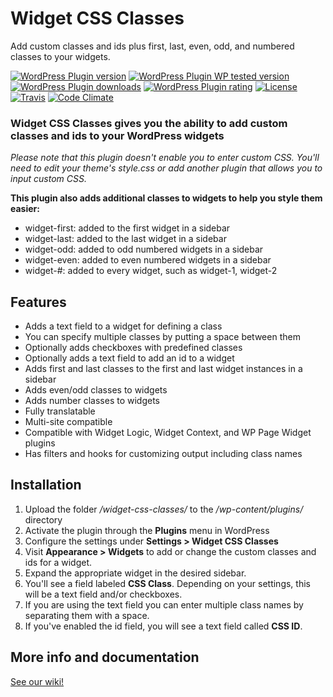 # Widget CSS Classes

Add custom classes and ids plus first, last, even, odd, and numbered classes to your widgets.

[![WordPress Plugin version](https://img.shields.io/wordpress/plugin/v/widget-css-classes.svg?style=flat)](https://wordpress.org/plugins/widget-css-classes/)
[![WordPress Plugin WP tested version](https://img.shields.io/wordpress/v/widget-css-classes.svg?style=flat)](https://wordpress.org/plugins/widget-css-classes/)
[![WordPress Plugin downloads](https://img.shields.io/wordpress/plugin/dt/widget-css-classes.svg?style=flat)](https://wordpress.org/plugins/widget-css-classes/)
[![WordPress Plugin rating](https://img.shields.io/wordpress/plugin/r/widget-css-classes.svg?style=flat)](https://wordpress.org/plugins/widget-css-classes/)
[![License](https://img.shields.io/badge/license-GPL--2.0%2B-green.svg)](https://github.com/JoryHogeveen/widget-css-classes/blob/master/license.txt)
[![Travis](https://secure.travis-ci.com/JoryHogeveen/widget-css-classes.png?branch=master)](https://travis-ci.com/JoryHogeveen/widget-css-classes)
[![Code Climate](https://codeclimate.com/github/JoryHogeveen/widget-css-classes/badges/gpa.svg)](https://codeclimate.com/github/JoryHogeveen/widget-css-classes)

### Widget CSS Classes gives you the ability to add custom classes and ids to your WordPress widgets

_Please note that this plugin doesn't enable you to enter custom CSS. You'll need to edit your theme's style.css or add another plugin that allows you to input custom CSS._

**This plugin also adds additional classes to widgets to help you style them easier:**

* widget-first: added to the first widget in a sidebar
* widget-last: added to the last widget in a sidebar
* widget-odd: added to odd numbered widgets in a sidebar
* widget-even: added to even numbered widgets in a sidebar
* widget-#: added to every widget, such as widget-1, widget-2

## Features

* Adds a text field to a widget for defining a class
* You can specify multiple classes by putting a space between them
* Optionally adds checkboxes with predefined classes
* Optionally adds a text field to add an id to a widget
* Adds first and last classes to the first and last widget instances in a sidebar
* Adds even/odd classes to widgets
* Adds number classes to widgets
* Fully translatable
* Multi-site compatible
* Compatible with Widget Logic, Widget Context, and WP Page Widget plugins
* Has filters and hooks for customizing output including class names

## Installation

1. Upload the folder _/widget-css-classes/_ to the _/wp-content/plugins/_ directory
2. Activate the plugin through the __Plugins__ menu in WordPress
3. Configure the settings under __Settings > Widget CSS Classes__
4. Visit __Appearance > Widgets__ to add or change the custom classes and ids for a widget.
5. Expand the appropriate widget in the desired sidebar.
6. You'll see a field labeled __CSS Class__. Depending on your settings, this will be a text field and/or checkboxes.
7. If you are using the text field you can enter multiple class names by separating them with a space.
8. If you've enabled the id field, you will see a text field called __CSS ID__.

## More info and documentation

[See our wiki!](https://github.com/JoryHogeveen/widget-css-classes/wiki)
